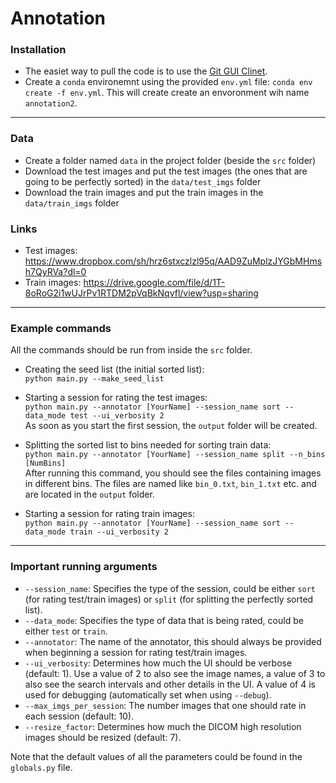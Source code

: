 # Annotation

### Installation
- The easiet way to pull the code is to use the [Git GUI Clinet](https://git-scm.com/downloads/guis).
- Create a `conda` environemnt using the provided `env.yml` file: `conda env create -f env.yml`. This will create create an envoronment wih name `annotation2`.


___
### Data
- Create a folder named `data` in the project folder (beside the `src` folder)
- Download the test images and put the test images (the ones that are going to be perfectly sorted) in the `data/test_imgs` folder
- Download the train images and put the train images in the `data/train_imgs` folder

### Links
* Test images: https://www.dropbox.com/sh/hrz6stxczlzl95q/AAD9ZuMplzJYGbMHmsh7QyRVa?dl=0
* Train images: https://drive.google.com/file/d/1T-8oRoG2i1wUJrPv1RTDM2pVqBkNqvfl/view?usp=sharing

___
### Example commands

All the commands should be run from inside the `src` folder.
* Creating the seed list (the initial sorted list):  
`python main.py --make_seed_list`

* Starting a session for rating the test images:  
`python main.py --annotator [YourName] --session_name sort --data_mode test --ui_verbosity 2`  
 As soon as you start the first session, the `output` folder will be created.

* Splitting the sorted list to bins needed for sorting train data:  
`python main.py --annotator [YourName] --session_name split --n_bins [NumBins]`  
 After running this command, you should see the files containing images in different bins. The files are named like `bin_0.txt`, `bin_1.txt` etc. and are located in
 the `output` folder.

* Starting a session for rating train images:  
`python main.py --annotator [YourName] --session_name sort --data_mode train --ui_verbosity 2`


___
### Important running arguments
* `--session_name`: Specifies the type of the session, could be either `sort` (for rating test/train images) or `split` (for splitting the perfectly sorted list).
* `--data_mode`: Specifies the type of data that is being rated, could be either `test` or `train`.
* `--annotator`: The name of the annotator, this should always be provided when beginning a session for rating test/train images.
* `--ui_verbosity`: Determines how much the UI should be verbose (default: 1). Use a value of 2 to also see the image names, a value of 3 to also see the search intervals and other details in the UI. A value of 4 is used for debugging (automatically set when using `--debug`).
* `--max_imgs_per_session`: The number images that one should rate in each session (default: 10).
* `--resize_factor`: Determines how much the DICOM high resolution images should be resized (default: 7).

Note that the default values of all the parameters could be found in the `globals.py` file.
